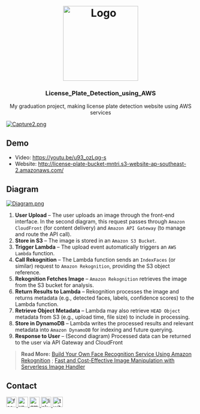<h1 align="center">
  <br>
  <a><img src="https://i.postimg.cc/BQj3wKwq/License-Plate-Logo-Black.png" alt="Logo" width="200"></a>
  <br>
  <h3 align="center">License_Plate_Detection_using_AWS</h3>
</h1>
<p align="center">My graduation project, making license plate detection website using AWS services</p>

[![Capture2.png](https://i.postimg.cc/BvQqqVn0/Capture2.png)](https://postimg.cc/JsvwxKX6)

## Demo
* Video: https://youtu.be/u93_ozLqg-s 
* Website: http://license-plate-bucket-mntri.s3-website-ap-southeast-2.amazonaws.com/

## Diagram
[![Diagram.png](https://i.postimg.cc/1t3ZQnM5/Diagram.png)](https://postimg.cc/67gPVQDD)
1. **User Upload** – The user uploads an image through the front-end interface. In the second diagram, this request passes through `Amazon CloudFront` (for content delivery) and `Amazon API Gateway` (to manage and route the API call).
2. **Store in S3** – The image is stored in an `Amazon S3 Bucket`.
3. **Trigger Lambda** – The upload event automatically triggers an `AWS Lambda` function.
4. **Call Rekognition** – The Lambda function sends an `IndexFaces` (or similar) request to `Amazon Rekognition`, providing the S3 object reference.
5. **Rekognition Fetches Image** – `Amazon Rekognition` retrieves the image from the S3 bucket for analysis.
6. **Return Results to Lambda** – Rekognition processes the image and returns metadata (e.g., detected faces, labels, confidence scores) to the Lambda function.
7. **Retrieve Object Metadata** – Lambda may also retrieve `HEAD Object` metadata from S3 (e.g., upload time, file size) to include in processing.
8. **Store in DynamoDB** – Lambda writes the processed results and relevant metadata into `Amazon DynamoDB` for indexing and future querying.
9. **Response to User** – (Second diagram) Processed data can be returned to the user via API Gateway and CloudFront

> **Read More:**
> [Build Your Own Face Recognition Service Using Amazon Rekognition](https://aws.amazon.com/blogs/machine-learning/build-your-own-face-recognition-service-using-amazon-rekognition/) ; 
> [Fast and Cost-Effective Image Manipulation with Serverless Image Handler](https://aws.amazon.com/blogs/architecture/fast-and-cost-effective-image-manipulation-with-serverless-image-handler/)

## Contact
<p>
    <a href="https://www.facebook.com/minhtri.nguyenngoc.3572" target="_blank">
        <img src="https://img.shields.io/static/v1?message=Facebook&logo=facebook&label=&color=1877F2&logoColor=white&labelColor=&style=for-the-badge" height="27" alt="facebook logo"  />
    </a>
    <a href="https://www.youtube.com/@davidnguyen7897" target="_blank">
        <img src="https://img.shields.io/static/v1?message=Youtube&logo=youtube&label=&color=FF0000&logoColor=white&labelColor=&style=for-the-badge" height="27" alt="youtube logo"  />
      </a>
    <a href="mailto:bthong45@gmail.com" target="_blank">
        <img src="https://img.shields.io/static/v1?message=Gmail&logo=gmail&label=&color=D14836&logoColor=white&labelColor=&style=for-the-badge" height="27" alt="gmail logo"  />
    </a>
    <a href="https://www.linkedin.com/in/nguynngcminhtr7" target="_blank">
        <img src="https://img.shields.io/static/v1?message=LinkedIn&logo=linkedin&label=&color=0077B5&logoColor=white&labelColor=&style=for-the-badge" height="27" alt="linkedin logo"  />
    </a>
    <a href="https://x.com/NguynNgcMinhTr7" target="_blank">
        <img src="https://img.shields.io/static/v1?message=Twitter&logo=twitter&label=&color=1DA1F2&logoColor=white&labelColor=&style=for-the-badge" height="27" alt="twitter logo"  />
    </a>
</p>
